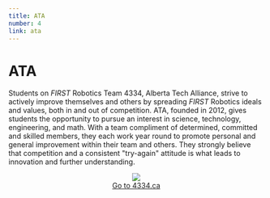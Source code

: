 ```yaml
---
title: ATA
number: 4
link: ata
---
```

<div class="col-md-8">
    <h1>ATA</h1>
	<p>Students on <i>FIRST</i> Robotics Team 4334, Alberta Tech Alliance, strive to actively improve themselves and others by spreading <i>FIRST</i> Robotics ideals and values, both in and out of competition. ATA, founded in 2012, gives students the opportunity to pursue an interest in science, technology, engineering, and math. With a team compliment of determined, committed and skilled members, they each work year round to promote personal and general improvement within their team and others. They strongly believe that competition and a consistent "try-again" attitude is what leads to innovation and further understanding.</p>
</div>
<div class="col-md-4" style="justify-content: center; display: flex; align-items: center;">
    <img class="img-fluid" src="/resources/img/ata.png" />
</div>
<div style="text-align: center" class="col-12">
    <a class="ataButton" href="http://4334.ca">Go to 4334.ca</a>
</div>
